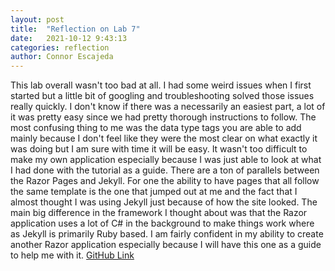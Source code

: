 ```yaml
---
layout: post
title:  "Reflection on Lab 7"
date:   2021-10-12 9:43:13
categories: reflection
author: Connor Escajeda
---
```

This lab overall wasn't too bad at all. I had some weird issues when I first started but a little bit of googling and troubleshooting solved those issues really quickly. I don't know if there was a necessarily an easiest part, a lot of it was pretty easy since we had pretty thorough instructions to follow. The most confusing thing to me was the data type tags you are able to add mainly because I don't feel like they were the most clear on what exactly it was doing but I am sure with time it will be easy.  It wasn't too difficult to make my own application especially because I was just able to look at what I had done with the tutorial as a guide. There are a ton of parallels between the Razor Pages and Jekyll. For one the ability to have pages that all follow the same template is the one that jumped out at me and the fact that I almost thought I was using Jekyll just because of how the site looked. The main big difference in the framework I thought about was that the Razor application uses a lot of C# in the background to make things work where as Jekyll is primarily Ruby based. I am fairly confident in my ability to create another Razor application especially because I will have this one as a guide to help me with it.
[GitHub Link](https://github.com/connorescajeda/csci340lab7.git)
